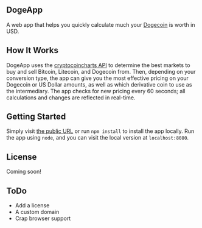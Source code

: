 DogeApp
-------
A web app that helps you quickly calculate much your [Dogecoin][1] is worth in USD.

How It Works
------------
DogeApp uses the [cryptocoincharts API][2] to determine the best markets to buy and sell Bitcoin, Litecoin, and Dogecoin from. Then, depending
on your conversion type, the app can give you the most effective pricing on your Dogecoin or US Dollar amounts, as well as which derivative
coin to use as the intermediary. The app checks for new pricing every 60 seconds; all calculations and changes are reflected in real-time.

Getting Started
---------------
Simply visit [the public URL][3] or run `npm install` to install the app locally. Run the app using `node`, and you can visit the local version
at `localhost:8080`.

License
-------
Coming soon!

ToDo
----
- Add a license
- A custom domain
- Crap browser support

[1]:http://dogecoin.com
[2]:http://cryptocoincharts.info
[3]:http://azof.fr/dogeapp
